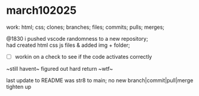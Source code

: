 # march102025
work: html; css; clones; branches; files; commits; pulls; merges;</br>

@1830 i pushed vscode randomness to a new repository;</br>
had created html css js files & added img + folder;  
- [ ] workin on a check to see if the code activates correctly  

~still havent~ figured out hard return ~wtf~  

last update to README was str8 to main; no new branch|commit|pull|merge  
tighten up
